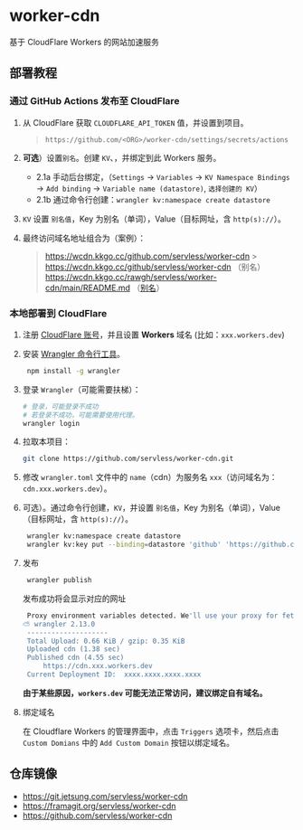 # worker-cdn

基于 CloudFlare Workers 的网站加速服务

## 部署教程

### 通过 GitHub Actions 发布至 CloudFlare

1. 从 CloudFlare 获取 `CLOUDFLARE_API_TOKEN` 值，并设置到项目。

   > `https://github.com/<ORG>/worker-cdn/settings/secrets/actions`

2. **可选**）设置`别名`。创建 `KV`、，并绑定到此 Workers 服务。
   - 2.1a 手动后台绑定，（`Settings` -> `Variables` -> `KV Namespace Bindings` -> `Add binding` -> `Variable name (datastore)`, `选择创建的 KV`）
   - 2.1b 通过命令行创建：`wrangler kv:namespace create datastore`
3. `KV` 设置 `别名值`，Key 为别名（单词），Value（目标网址，含 `http(s)://`）。

4. 最终访问域名地址组合为（案例）：
   > https://wcdn.kkgo.cc/github.com/servless/worker-cdn > https://wcdn.kkgo.cc/github/servless/worker-cdn （别名）
   > https://wcdn.kkgo.cc/rawgh/servless/worker-cdn/main/README.md （[别名](https://raw.githubusercontent.com/servless/worker-cdn/main/README.md)）

### 本地部署到 CloudFlare

1. 注册 [CloudFlare 账号](https://www.cloudflare.com/)，并且设置 **Workers** 域名 (比如：`xxx.workers.dev`)
2. 安装 [Wrangler 命令行工具](https://developers.cloudflare.com/workers/wrangler/)。
   ```bash
    npm install -g wrangler
   ```
3. 登录 `Wrangler`（可能需要扶梯）：

   ```bash
   # 登录，可能登录不成功
   # 若登录不成功，可能需要使用代理。
   wrangler login
   ```

4. 拉取本项目：

   ```bash
   git clone https://github.com/servless/worker-cdn.git
   ```

5. 修改 `wrangler.toml` 文件中的 `name`（cdn）为服务名 `xxx`（访问域名为：`cdn.xxx.workers.dev`）。

6. 可选）。通过命令行创建，`KV`，并设置 `别名值`，Key 为别名（单词），Value（目标网址，含 `http(s)://`）。

   ```bash
    wrangler kv:namespace create datastore
    wrangler kv:key put --binding=datastore 'github' 'https://github.com'
   ```

7. 发布

   ```bash
    wrangler publish
   ```

   发布成功将会显示对应的网址

   ```bash
    Proxy environment variables detected. We'll use your proxy for fetch requests.
   ⛅️ wrangler 2.13.0
   	--------------------
   	Total Upload: 0.66 KiB / gzip: 0.35 KiB
   	Uploaded cdn (1.38 sec)
   	Published cdn (4.55 sec)
   		https://cdn.xxx.workers.dev
   	Current Deployment ID:  xxxx.xxxx.xxxx.xxxx
   ```

   **由于某些原因，`workers.dev` 可能无法正常访问，建议绑定自有域名。**

8. 绑定域名

   在 Cloudflare Workers 的管理界面中，点击 `Triggers` 选项卡，然后点击 `Custom Domians` 中的 `Add Custom Domain` 按钮以绑定域名。

## 仓库镜像

- https://git.jetsung.com/servless/worker-cdn
- https://framagit.org/servless/worker-cdn
- https://github.com/servless/worker-cdn
